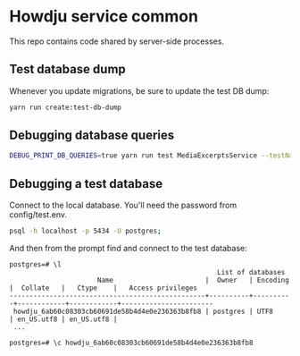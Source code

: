 # Howdju service common

This repo contains code shared by server-side processes.

## Test database dump

Whenever you update migrations, be sure to update the test DB dump:

```sh
yarn run create:test-db-dump
```

## Debugging database queries

```sh
DEBUG_PRINT_DB_QUERIES=true yarn run test MediaExcerptsService --testNamePattern="'re-uses related entities'"
```

## Debugging a test database

Connect to the local database. You'll need the password from config/test.env.

```sh
psql -h localhost -p 5434 -U postgres;
```

And then from the prompt find and connect to the test database:

```psql
postgres=# \l
                                                    List of databases
                      Name                       |  Owner   | Encoding |  Collate   |   Ctype    |   Access privileges
-------------------------------------------------+----------+----------+------------+------------+-----------------------
 howdju_6ab60c08303cb60691de58b4d4e0e236363b8fb8 | postgres | UTF8     | en_US.utf8 | en_US.utf8 |
 ...

postgres=# \c howdju_6ab60c08303cb60691de58b4d4e0e236363b8fb8
```
